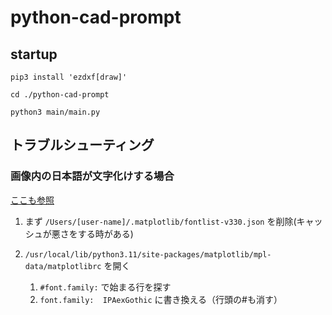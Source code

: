 # python-cad-prompt

## startup

```pip3 install 'ezdxf[draw]'```

```cd ./python-cad-prompt```

```python3 main/main.py```

## トラブルシューティング

### 画像内の日本語が文字化けする場合

[ここも参照](https://self-development.info/ipaexgothic%E3%81%AB%E3%82%88%E3%82%8Bmatplotlib%E3%81%AE%E6%97%A5%E6%9C%AC%E8%AA%9E%E5%8C%96%E3%80%90python%E3%80%91/)

1. まず ```/Users/[user-name]/.matplotlib/fontlist-v330.json``` を削除(キャッシュが悪さをする時がある)

1. ```/usr/local/lib/python3.11/site-packages/matplotlib/mpl-data/matplotlibrc``` を開く
   1. ```#font.family:``` で始まる行を探す
   1. ```font.family:  IPAexGothic``` に書き換える（行頭の#も消す）
